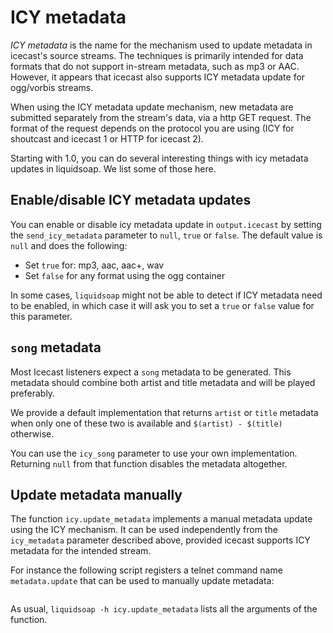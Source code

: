 # ICY metadata

_ICY metadata_ is the name for the mechanism used to update
metadata in icecast's source streams.
The techniques is primarily intended for data formats that do not support in-stream
metadata, such as mp3 or AAC. However, it appears that icecast also supports
ICY metadata update for ogg/vorbis streams.

When using the ICY metadata update mechanism, new metadata are submitted separately from
the stream's data, via a http GET request. The format of the request depends on the
protocol you are using (ICY for shoutcast and icecast 1 or HTTP for icecast 2).

Starting with 1.0, you can do several interesting things with icy metadata updates
in liquidsoap. We list some of those here.

## Enable/disable ICY metadata updates

You can enable or disable icy metadata update in `output.icecast`
by setting the `send_icy_metadata` parameter to `null`, `true` or `false`. The default value is `null` and does the following:

- Set `true` for: mp3, aac, aac+, wav
- Set `false` for any format using the ogg container

In some cases, `liquidsoap` might not be able to detect if
ICY metadata need to be enabled, in which case it will ask you
to set a `true` or `false` value for this parameter.

## `song` metadata

Most Icecast listeners expect a `song` metadata to be generated. This metadata
should combine both artist and title metadata and will be played preferably.

We provide a default implementation that returns `artist` or `title` metadata
when only one of these two is available and `$(artist) - $(title)` otherwise.

You can use the `icy_song` parameter to use your own implementation. Returning
`null` from that function disables the metadata altogether.

## Update metadata manually

The function `icy.update_metadata` implements a manual metadata update
using the ICY mechanism. It can be used independently from the `icy_metadata`
parameter described above, provided icecast supports ICY metadata for the intended stream.

For instance the following script registers a telnet command name `metadata.update`
that can be used to manually update metadata:

```{.liquidsoap include="icy-update.liq"}

```

As usual, `liquidsoap -h icy.update_metadata` lists all the arguments
of the function.
